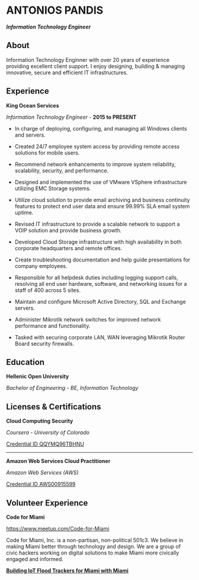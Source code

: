 ANTONIOS PANDIS
===============
***Information Technology Engineer***



About
-----
Information Technology Enginner with over 20 years of experience providing excellent client support.
I enjoy designing, building & managing innovative, secure and efficient IT infrastructures.



Experience
----------

**King Ocean Services**

*Information Technology Engineer* - **2015 to PRESENT**

- In charge of deploying, configuring, and managing all Windows clients and servers.

- Created 24/7 employee system access by providing remote access solutions for mobile users.

- Recommend network enhancements to improve system reliability, scalability, security, and performance.

- Designed and implemented the use of VMware VSphere infrastructure utilizing EMC Storage systems.

- Utilize cloud solution to provide email archiving and business continuity features to protect end user data and ensure 99.99% SLA email system uptime.

- Revised IT infrastructure to provide a scalable network to support a VOIP solution and provide business growth.

- Developed Cloud Storage infrastructure with high availability in both corporate headquarters and remote offices.

- Create troubleshooting documentation and help guide presentations for company employees.
 
- Responsible for all helpdesk duties including logging support calls, resolving all end user hardware, software, and networking issues for a staff of 400 across 5 sites.

- Maintain and configure Microsoft Active Directory, SQL and Exchange servers.

- Administer Mikrotik network switches for improved network performance and functionality.

- Tasked with securing corporate LAN, WAN leveraging Mikrotik Router Board security firewalls.


Education
---------

**Hellenic Open University**

*Bachelor of Engineering - BE, Information Technology*


Licenses & Certifications
-------------------------

**Cloud Computing Security**

*Coursera - University of Colorado*

[Credential ID QQYMQ96TBHNU](https://www.coursera.org/account/accomplishments/verify/QQYMQ96TBHNU)

------

**Amazon Web Services Cloud Practitioner**

*Amazon Web Services (AWS)*

[Credential ID AWS00915599](https://www.certmetrics.com/amazon/public/badge.aspx?i=9&t=c&d=2019-05-29&ci=AWS00915599)


Volunteer Experience
--------------------

**Code for Miami**

https://www.meetup.com/Code-for-Miami

Code for Miami, Inc. is a non-partisan, non-political 501c3. We believe in making Miami better through technology and design. We are a group of civic hackers working on digital solutions to make Miami more civically engaged and informed.

[**Building IoT Flood Trackers for Miami with Miami**](https://medium.com/p/building-iot-flood-trackers-for-miami-with-miami-7186a8c7200e)
